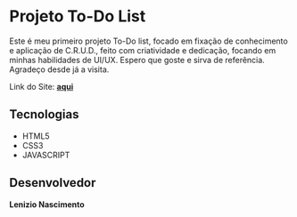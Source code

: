 # Projeto To-Do List

Este é meu primeiro projeto To-Do list, focado em fixação de conhecimento e aplicação de C.R.U.D., feito com criatividade e dedicação, focando em minhas habilidades de UI/UX. Espero que goste e sirva de referência. Agradeço desde já a visita.

Link do Site: **[aqui](https://lenizio27.github.io/Projetos_FrontEnd/ToDoList/index.html)**

## Tecnologias

- HTML5
- CSS3
- JAVASCRIPT

## Desenvolvedor
**Lenizio Nascimento**